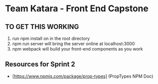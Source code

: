# Team Katara - Front End Capstone

## TO GET THIS WORKING

1. run npm install on in the root directory
2. npm run server will bring the server online at localhost:3000
3. npm webpack will build your front-end components as you work

## Resources for Sprint 2

- [https://www.npmjs.com/package/prop-types] (PropTypes NPM Doc)

